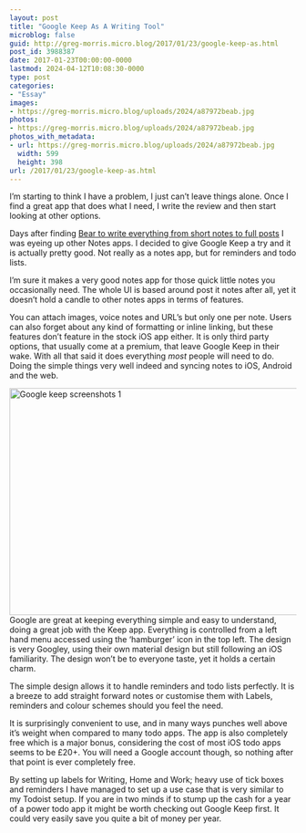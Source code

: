 ```yaml
---
layout: post
title: "Google Keep As A Writing Tool"
microblog: false
guid: http://greg-morris.micro.blog/2017/01/23/google-keep-as.html
post_id: 3988387
date: 2017-01-23T00:00:00-0000
lastmod: 2024-04-12T10:08:30-0000
type: post
categories:
- "Essay"
images:
- https://greg-morris.micro.blog/uploads/2024/a87972beab.jpg
photos:
- https://greg-morris.micro.blog/uploads/2024/a87972beab.jpg
photos_with_metadata:
- url: https://greg-morris.micro.blog/uploads/2024/a87972beab.jpg
  width: 599
  height: 398
url: /2017/01/23/google-keep-as.html
---
```

<!--kg-card-begin: html--><p>I’m starting to think I have a problem, I just can’t leave things alone. Once I find a great app that does what I need, I write the review and then start looking at other options.</p>
<p>Days after finding <a href="http://www.gr36.com/bear-the-serious-notes-app/">Bear to write everything from short notes to full posts</a> I was eyeing up other Notes apps. I decided to give Google Keep a try and it is actually pretty good. Not really as a notes app, but for reminders and todo lists.</p>
<p>I’m sure it makes a very good notes app for those quick little notes you occasionally need. The whole UI is based around post it notes after all, yet it doesn’t hold a candle to other notes apps in terms of features.</p>
<p>You can attach images, voice notes and URL’s but only one per note. Users can also forget about any kind of formatting or inline linking, but these features don’t feature in the stock iOS app either. It is only third party options, that usually come at a premium, that leave Google Keep in their wake. With all that said it does everything <em><em>most</em></em> people will need to do. Doing the simple things very well indeed and syncing notes to iOS, Android and the web.</p>
<p><img loading="lazy" style="margin-left:auto;margin-right:auto" src="https://greg-morris.micro.blog/uploads/2024/a87972beab.jpg" alt="Google keep screenshots 1" title="google-keep-screenshots-1.png" border="0" width="599" height="398" />Google are great at keeping everything simple and easy to understand, doing a great job with the Keep app. Everything is controlled from a left hand menu accessed using the ‘hamburger’ icon in the top left. The design is very Googley, using their own material design but still following an iOS familiarity. The design won’t be to everyone taste, yet it holds a certain charm.</p>
<p>The simple design allows it to handle reminders and todo lists perfectly. It is a breeze to add straight forward notes or customise them with Labels, reminders and colour schemes should you feel the need.</p>
<p>It is surprisingly convenient to use, and in many ways punches well above it’s weight when compared to many todo apps. The app is also completely free which is a major bonus, considering the cost of most iOS todo apps seems to be £20+. You will need a Google account though, so nothing after that point is ever completely free.</p>
<p>By setting up labels for Writing, Home and Work; heavy use of tick boxes and reminders I have managed to set up a use case that is very similar to my Todoist setup. If you are in two minds if to stump up the cash for a year of a power todo app it might be worth checking out Google Keep first. It could very easily save you quite a bit of money per year.</p>
<!--kg-card-end: html-->

